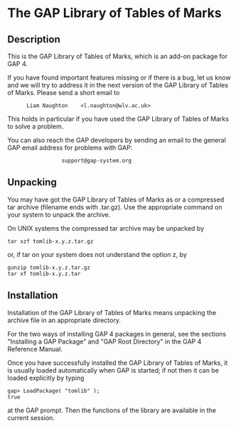 The GAP Library of Tables of Marks
==================================

Description
-----------

This is the GAP Library of Tables of Marks,
which is an add-on package for GAP 4.

If you have found important features missing or if there is a bug,
let us know and we will try to address it in the next version of the
GAP Library of Tables of Marks.
Please send a short email to

          Liam Naughton    <l.naughton@wlv.ac.uk>

This holds in particular if you have used the GAP Library of Tables of Marks
to solve a problem.

You can also reach the GAP developers by sending an email to the general
GAP email address for problems with GAP:

                     support@gap-system.org

Unpacking
---------

You may have got the GAP Library of Tables of Marks as or a compressed tar
archive (filename ends with .tar.gz). Use the appropriate command on your
system to unpack the archive.

On UNIX systems the compressed tar archive may be unpacked by

    tar xzf tomlib-x.y.z.tar.gz

or, if tar on your system does not understand the option z, by

    gunzip tomlib-x.y.z.tar.gz
    tar xf tomlib-x.y.z.tar


Installation
------------

Installation of the GAP Library of Tables of Marks means unpacking the
archive file in an appropriate directory.

For the two ways of installing GAP 4 packages in general,
see the sections "Installing a GAP Package" and
"GAP Root Directory" in the GAP 4 Reference Manual.

Once you have successfully installed the GAP Library of Tables of Marks,
it is usually loaded automatically when GAP is started;
if not then it can be loaded explicitly by typing

    gap> LoadPackage( "tomlib" );
    true

at the GAP prompt.
Then the functions of the library are available in the current session.

